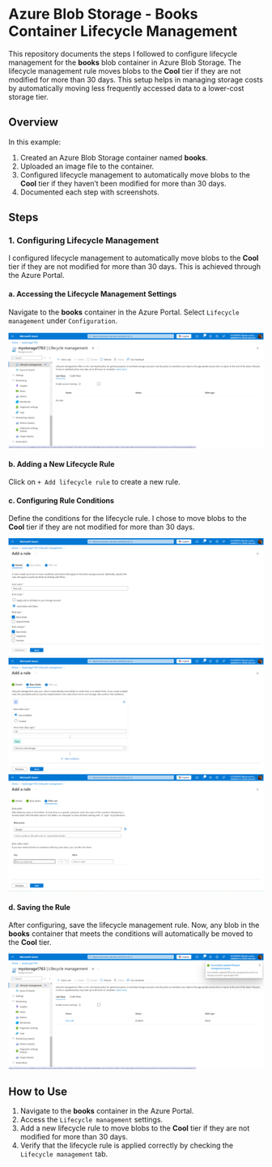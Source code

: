 # Azure Blob Storage - Books Container Lifecycle Management

This repository documents the steps I followed to configure lifecycle management for the **books** blob container in Azure Blob Storage. The lifecycle management rule moves blobs to the **Cool** tier if they are not modified for more than 30 days. This setup helps in managing storage costs by automatically moving less frequently accessed data to a lower-cost storage tier.

## Overview
In this example:
1. Created an Azure Blob Storage container named **books**.
2. Uploaded an image file to the container.
3. Configured lifecycle management to automatically move blobs to the **Cool** tier if they haven’t been modified for more than 30 days.
4. Documented each step with screenshots.

## Steps

### 1. Configuring Lifecycle Management
I configured lifecycle management to automatically move blobs to the **Cool** tier if they are not modified for more than 30 days. This is achieved through the Azure Portal.

#### a. Accessing the Lifecycle Management Settings
Navigate to the **books** container in the Azure Portal. Select `Lifecycle management` under `Configuration`.

![Step 1a: Accessing Lifecycle Management Settings](screenshots/add_rule1.png)

#### b. Adding a New Lifecycle Rule
Click on `+ Add lifecycle rule` to create a new rule.

#### c. Configuring Rule Conditions
Define the conditions for the lifecycle rule. I chose to move blobs to the **Cool** tier if they are not modified for more than 30 days.

![Step 1c: Configuring Rule Conditions](screenshots/add_rule2.png)
![Step 1c: Configuring Rule Conditions](screenshots/add_rule3.png)
![Step 1c: Configuring Rule Conditions](screenshots/add_rule4.png)

#### d. Saving the Rule
After configuring, save the lifecycle management rule. Now, any blob in the **books** container that meets the conditions will automatically be moved to the **Cool** tier.

![Step 1d: Saving the Rule](screenshots/add_rule5.png)

## How to Use
1. Navigate to the **books** container in the Azure Portal.
2. Access the `Lifecycle management` settings.
3. Add a new lifecycle rule to move blobs to the **Cool** tier if they are not modified for more than 30 days.
4. Verify that the lifecycle rule is applied correctly by checking the `Lifecycle management` tab.

